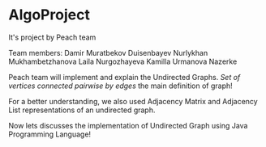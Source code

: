 # AlgoProject
It's project by Peach team

Team members:
Damir Muratbekov
Duisenbayev Nurlykhan
Mukhambetzhanova Laila
Nurgozhayeva Kamilla
Urmanova Nazerke

Peach team will implement and explain the Undirected Graphs. *Set of vertices connected pairwise by edges* the main definition of graph!

For a better understanding, we also used Adjacency Matrix and Adjacency List representations of an undirected graph.



Now lets discusses the implementation of Undirected Graph using Java Programming Language!

